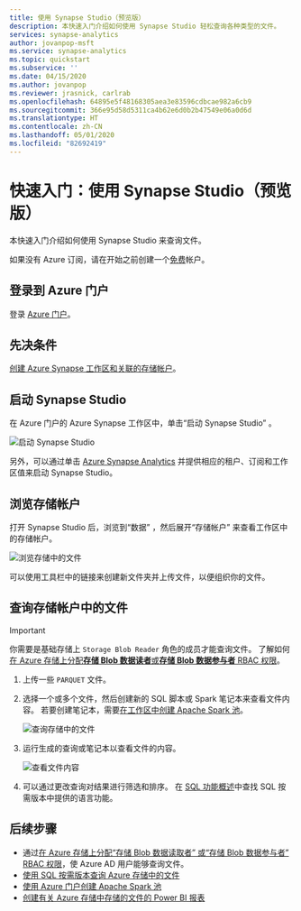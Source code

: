```yaml
---
title: 使用 Synapse Studio（预览版）
description: 本快速入门介绍如何使用 Synapse Studio 轻松查询各种类型的文件。
services: synapse-analytics
author: jovanpop-msft
ms.service: synapse-analytics
ms.topic: quickstart
ms.subservice: ''
ms.date: 04/15/2020
ms.author: jovanpop
ms.reviewer: jrasnick, carlrab
ms.openlocfilehash: 64895e5f48168305aea3e83596cdbcae982a6cb9
ms.sourcegitcommit: 366e95d58d5311ca4b62e6d0b2b47549e06a0d6d
ms.translationtype: HT
ms.contentlocale: zh-CN
ms.lasthandoff: 05/01/2020
ms.locfileid: "82692419"
---
```

# <a name="quickstart-using-synapse-studio-preview"></a>快速入门：使用 Synapse Studio（预览版）

本快速入门介绍如何使用 Synapse Studio 来查询文件。

如果没有 Azure 订阅，请在开始之前创建一个[免费](https://azure.microsoft.com/free/)帐户。

## <a name="sign-in-to-the-azure-portal"></a>登录到 Azure 门户

登录 [Azure 门户](https://portal.azure.com/)。

## <a name="prerequisites"></a>先决条件

[创建 Azure Synapse 工作区和关联的存储帐户](quickstart-create-workspace.md)。

## <a name="launch-synapse-studio"></a>启动 Synapse Studio

在 Azure 门户的 Azure Synapse 工作区中，单击“启动 Synapse Studio”  。

![启动 Synapse Studio](./media/quickstart-synapse-studio/launch-synapse-workspace.png)

另外，可以通过单击 [Azure Synapse Analytics](https://web.azuresynapse.net) 并提供相应的租户、订阅和工作区值来启动 Synapse Studio。

## <a name="browse-storage-accounts"></a>浏览存储帐户

打开 Synapse Studio 后，浏览到“数据”  ，然后展开“存储帐户”  来查看工作区中的存储帐户。

![浏览存储中的文件](./media/quickstart-synapse-studio/browse-files-on-storage.png)

可以使用工具栏中的链接来创建新文件夹并上传文件，以便组织你的文件。

## <a name="query-files-on-storage-account"></a>查询存储帐户中的文件

> [!IMPORTANT]
> 你需要是基础存储上 `Storage Blob Reader` 角色的成员才能查询文件。 了解如何[在 Azure 存储上分配**存储 Blob 数据读者**或**存储 Blob 数据参与者** RBAC 权限](../storage/common/storage-auth-aad-rbac-portal.md?toc=/azure/synapse-analytics/toc.json&bc=/azure/synapse-analytics/breadcrumb/toc.json#assign-a-built-in-rbac-role)。

1. 上传一些 `PARQUET` 文件。
2. 选择一个或多个文件，然后创建新的 SQL 脚本或 Spark 笔记本来查看文件内容。 若要创建笔记本，需要[在工作区中创建 Apache Spark 池](quickstart-create-apache-spark-pool.md)。

   ![查询存储中的文件](./media/quickstart-synapse-studio/query-files-on-storage.png)

3. 运行生成的查询或笔记本以查看文件的内容。

   ![查看文件内容](./media/quickstart-synapse-studio/query-files-on-storage-result.png)

4. 可以通过更改查询对结果进行筛选和排序。 在 [SQL 功能概述](sql/overview-features.md)中查找 SQL 按需版本中提供的语言功能。

## <a name="next-steps"></a>后续步骤

- 通过[在 Azure 存储上分配“存储 Blob 数据读取者”  或“存储 Blob 数据参与者”  RBAC 权限](../storage/common/storage-auth-aad-rbac-portal.md?toc=/azure/synapse-analytics/toc.json&bc=/azure/synapse-analytics/breadcrumb/toc.json#assign-a-built-in-rbac-role)，使 Azure AD 用户能够查询文件。
- [使用 SQL 按需版本查询 Azure 存储中的文件](sql/on-demand-workspace-overview.md)
- [使用 Azure 门户创建 Apache Spark 池](quickstart-create-apache-spark-pool.md)
- [创建有关 Azure 存储中存储的文件的 Power BI 报表](sql/tutorial-connect-power-bi-desktop.md)
